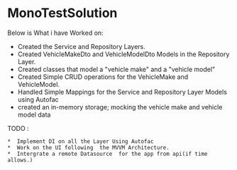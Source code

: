# MonoTestSolution

Below is What i have Worked on:

   *  Created the Service and Repository Layers.
   *  Created VehicleMakeDto and VehicleModelDto Models in the Repository Layer.
   *  Created classes that model a "vehicle make" and a "vehicle model"
   *  Created  Simple CRUD operations for the VehicleMake and VehicleModel.
   *  Handled Simple Mappings for the Service and Repository Layer Models using Autofac
   *  created an in-memory storage; mocking the vehicle make and vehicle model data
   
 TODO :
 
    *  Implement DI on all the Layer Using Autofac
    *  Work on the UI following  the MVVM Architecture.
    *  Intergrate a remote Datasource  for the app from api(if time allows.)
